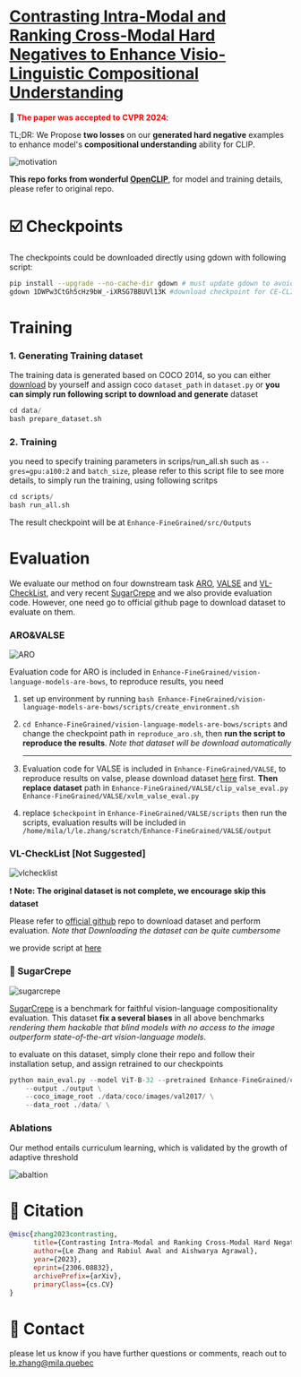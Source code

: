 # [Contrasting Intra-Modal and Ranking Cross-Modal Hard Negatives to Enhance Visio-Linguistic Compositional Understanding](https://arxiv.org/abs/2306.08832)

:tada: <span style="color: red;">**The paper was accepted to CVPR 2024**</span>:

TL;DR: We Propose **two losses** on our **generated hard negative** examples to enhance model's **compositional understanding** ability for CLIP.

![motivation](/assets/motivation.png)

**This repo forks from wonderful [OpenCLIP](https://github.com/mlfoundations/open_clip)**, for model and training details, please refer to original repo.

# :ballot_box_with_check: Checkpoints

The checkpoints could be downloaded directly using gdown with following script:

``````bash
pip install --upgrade --no-cache-dir gdown # must update gdown to avoid bugs, thanks to https://github.com/wkentaro/gdown/issues/146
gdown 1DWPw3CtGh5cHz9bW_-iXRSG7BBUVl13K #download checkpoint for CE-CLIP
``````

# Training

### 1. Generating Training dataset

The training data is generated based on COCO 2014, so you can either [download](https://cocodataset.org/#download) by yourself and assign coco `dataset_path` in `dataset.py` or **you can simply run following script to download and generate** dataset

``````python
cd data/
bash prepare_dataset.sh
``````

### 2. Training 

you need to specify training parameters in scrips/run_all.sh such as  `--gres=gpu:a100:2` and `batch_size`, please refer to this script file to see more details, to simply run the training, using following scritps

```python
cd scripts/
bash run_all.sh
```

The result checkpoint will be at `Enhance-FineGrained/src/Outputs`

# Evaluation

We evaluate our method on four downstream task [ARO](https://github.com/mertyg/vision-language-models-are-bows), [VALSE](https://github.com/Heidelberg-NLP/VALSE) and [VL-CheckList](https://github.com/om-ai-lab/VL-CheckList), and very recent [SugarCrepe](https://github.com/RAIVNLab/sugar-crepe) and we also provide evaluation code. However, one need go to official github page to download dataset to evaluate on them.

### ARO&VALSE

![ARO](/assets/aro.png)

Evaluation code for ARO is included in `Enhance-FineGrained/vision-language-models-are-bows`, to reproduce results, you need 

1. set up environment by running `bash Enhance-FineGrained/vision-language-models-are-bows/scripts/create_environment.sh`

2. `cd Enhance-FineGrained/vision-language-models-are-bows/scripts` and change the checkpoint path in `reproduce_aro.sh`, then **run the script to reproduce the results**. *Note that dataset will be download automatically*

   ---

3. Evaluation code for VALSE is included in `Enhance-FineGrained/VALSE`, to reproduce results on valse, please download dataset [here](https://github.com/Heidelberg-NLP/VALSE) first. **Then replace dataset** path in `Enhance-FineGrained/VALSE/clip_valse_eval.py` `Enhance-FineGrained/VALSE/xvlm_valse_eval.py`

4. replace `$checkpoint` in `Enhance-FineGrained/VALSE/scripts` then run the scripts, evaluation results will be included in `/home/mila/l/le.zhang/scratch/Enhance-FineGrained/VALSE/output`

### VL-CheckList [Not Suggested]

![vlchecklist](/assets/vlchecklist.png)

:exclamation: **Note: The original dataset is not complete, we encourage skip this dataset** 

Please refer to [official github](https://github.com/om-ai-lab/VL-CheckList) repo to download dataset and perform evaluation. *Note that Downloading the dataset can be quite cumbersome*

we provide script at [here](https://github.com/rabiulcste/vl_checklist/tree/ca0c68d1f457f670139feb75a6b884adff88aeee)

### :star2: SugarCrepe

![sugarcrepe](/assets/sugarcrepe.png)

[SugarCrepe](https://github.com/RAIVNLab/sugar-crepe) is a benchmark for faithful vision-language compositionality evaluation. This dataset **fix a several biases** in all above benchmarks *rendering them hackable that blind models with no access to the image outperform state-of-the-art vision-language models*. 

to evaluate on this dataset, simply clone their repo and follow their installation setup, and assign retrained to our checkpoints

```python
python main_eval.py --model ViT-B-32 --pretrained Enhance-FineGrained/clip/epoch_5.pt \
    --output ./output \
    --coco_image_root ./data/coco/images/val2017/ \
    --data_root ./data/ \
```

### Ablations

Our method entails curriculum learning, which is validated by the growth of adaptive threshold

![abaltion](/assets/abaltion.png)

# :paperclip: Citation

``````bibtex
@misc{zhang2023contrasting,
      title={Contrasting Intra-Modal and Ranking Cross-Modal Hard Negatives to Enhance Visio-Linguistic Fine-grained Understanding}, 
      author={Le Zhang and Rabiul Awal and Aishwarya Agrawal},
      year={2023},
      eprint={2306.08832},
      archivePrefix={arXiv},
      primaryClass={cs.CV}
}
``````



# :email: Contact

please let us know if you have further questions or comments, reach out to [le.zhang@mila.quebec](mailto:le.zhang@mila.quebec)